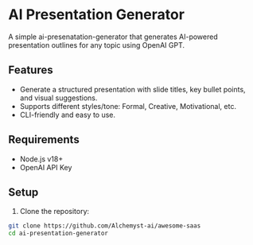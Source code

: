 # AI Presentation Generator 

A simple ai-presenatation-generator that generates AI-powered presentation outlines for any topic using OpenAI GPT.

## Features

- Generate a structured presentation with slide titles, key bullet points, and visual suggestions.
- Supports different styles/tone: Formal, Creative, Motivational, etc.
- CLI-friendly and easy to use.

## Requirements

- Node.js v18+  
- OpenAI API Key  

## Setup

1. Clone the repository:
```bash
git clone https://github.com/Alchemyst-ai/awesome-saas
cd ai-presentation-generator
